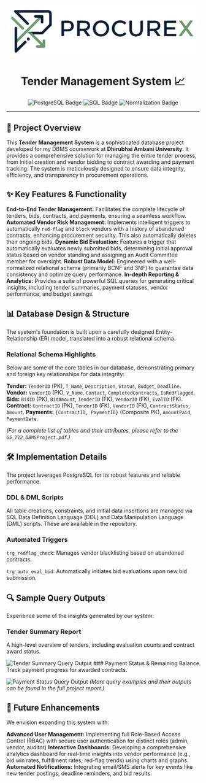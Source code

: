 <p align="center">
  <img src="Logo.png" alt="Tender Management System Logo" width="500"> </p>

<h1 align="center">Tender Management System 📈</h1>

<p align="center">
  <img src="https://img.shields.io/badge/Database-PostgreSQL-336791?style=for-the-badge&logo=postgresql" alt="PostgreSQL Badge">
  <img src="https://img.shields.io/badge/Language-SQL-4285F4?style=for-the-badge&logo=mysql" alt="SQL Badge">
  <img src="https://img.shields.io/badge/Normalization-BCNF%2F3NF-FFC107?style=for-the-badge" alt="Normalization Badge">
</p>

---

## 🌟 Project Overview

This **Tender Management System** is a sophisticated database project developed for my DBMS coursework at **Dhirubhai Ambani University**. It provides a comprehensive solution for managing the entire tender process, from initial creation and vendor bidding to contract awarding and payment tracking. The system is meticulously designed to ensure data integrity, efficiency, and transparency in procurement operations.

## ✨ Key Features & Functionality

**End-to-End Tender Management:** Facilitates the complete lifecycle of tenders, bids, contracts, and payments, ensuring a seamless workflow.
**Automated Vendor Risk Management:** Implements intelligent triggers to automatically `red-flag` and `block` vendors with a history of abandoned contracts, enhancing procurement security. This also automatically deletes their ongoing bids.
**Dynamic Bid Evaluation:** Features a trigger that automatically evaluates newly submitted bids, determining initial approval status based on vendor standing and assigning an Audit Committee member for oversight.
**Robust Data Model:** Engineered with a well-normalized relational schema (primarily BCNF and 3NF) to guarantee data consistency and optimize query performance.
**In-depth Reporting & Analytics:** Provides a suite of powerful SQL queries for generating critical insights, including tender summaries, payment statuses, vendor performance, and budget savings.

## 📊 Database Design & Structure

The system's foundation is built upon a carefully designed Entity-Relationship (ER) model, translated into a robust relational schema.

### Relational Schema Highlights

Below are some of the core tables in our database, demonstrating primary and foreign key relationships for data integrity:

**Tender:** `TenderID` (PK), `T_Name`, `Description`, `Status`, `Budget`, `Deadline`.
**Vendor:** `VendorID` (PK), `V_Name`, `Contact`, `CompletedContracts`, `IsRedFlagged`.
**Bids:** `BidID` (PK), `BidAmount`, `TenderID` (FK), `VendorID` (FK), `EvalID` (FK).
**Contract:** `ContractID` (PK), `TenderID` (FK), `VendorID` (FK), `ContractStatus`, `Amount`.
**Payments:** `{ContractID, PaymentID}` (Composite PK), `AmountPaid`, `PaymentDate`.

*(For a complete list of tables and their attributes, please refer to the `G5_T12_DBMSProject.pdf`.)* 

## 🛠️ Implementation Details

The project leverages PostgreSQL for its robust features and reliable performance.

### DDL & DML Scripts

All table creations, constraints, and initial data insertions are managed via SQL Data Definition Language (DDL) and Data Manipulation Language (DML) scripts. These are available in the repository.

### Automated Triggers
`trg_redflag_check`: Manages vendor blacklisting based on abandoned contracts.

`trg_auto_eval_bid`: Automatically initiates bid evaluations upon new bid submission.

## 🔍 Sample Query Outputs

Experience some of the insights generated by our system:

### Tender Summary Report
A high-level overview of tenders, including evaluation counts and contract award status.

![Tender Summary Query Output](assets/images/query_output_tender_summary.png) ### Payment Status & Remaining Balance
Track payment progress for awarded contracts.

![Payment Status Query Output](assets/images/query_output_payments.png) *(More query examples and their outputs can be found in the full project report.)*

## 🚀 Future Enhancements

We envision expanding this system with:

**Advanced User Management:** Implementing full Role-Based Access Control (RBAC) with secure user authentication for distinct roles (admin, vendor, auditor)
**Interactive Dashboards:** Developing a comprehensive analytics dashboard for real-time insights into vendor performance (e.g., bid win rates, fulfillment rates, red-flag trends) using charts and graphs.
**Automated Notifications:** Integrating email/SMS alerts for key events like new tender postings, deadline reminders, and bid results.
